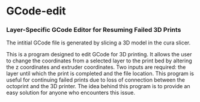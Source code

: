 # GCode-edit
### Layer-Specific GCode Editor for Resuming Failed 3D Prints

The intitial GCode file is generated by slicing a 3D model in the cura slicer. 

This is a program designed to edit GCode for 3D printing. It allows the user to change the coordinates from a selected layer to the print bed by altering the z coordinates and extruder coordinates. Two inputs are required: the layer until which the print is completed and the file location. This program is useful for continuing failed prints due to loss of connection between the octoprint and the 3D printer. The idea behind this program is to provide an easy solution for anyone who encounters this issue.